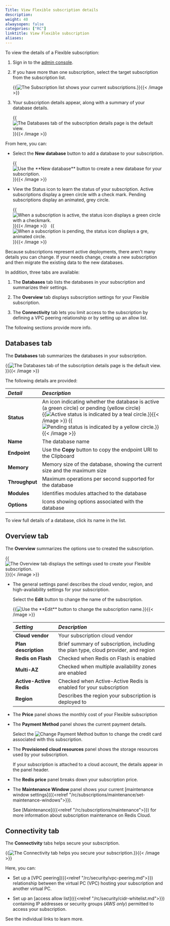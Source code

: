 ```yaml
---
Title: View Flexible subscription details
description:
weight: 40
alwaysopen: false
categories: ["RC"]
linktitle: View Flexible subscription
aliases:
---
```

To view the details of a Flexible subscription:

1.  Sign in to the [admin console](https://app.redislabs.com/#).

1.  If you have more than one subscription, select the target subscription from the subscription list.

    {{<image filename="images/rc/subscription-list-select.png" alt="The Subscription list shows your current subscriptions." >}}{{< /image >}}

1.  Your subscription details appear, along with a summary of your database details.

    {{<image filename="images/rc/subscription-flexible-databases-tab-pending.png" alt="The Databases tab of the subscription details page is the default view." >}}{{< /image >}}

From here, you can:

- Select the **New database** button to add a database to your subscription.

    {{<image filename="images/rc/button-database-new.png" alt="Use the **New database** button to create a new database for your subscription." >}}{{< /image >}}

- View the Status icon to learn the status of your subscription.  Active subscriptions display a green circle with a check mark. Pending subscriptions display an animated, grey circle.

    {{<image filename="images/rc/icon-database-status-active.png" alt="When a subscription is active, the status icon displays a green circle with a checkmark." >}}{{< /image >}} &nbsp; {{<image filename="images/rc/icon-subscription-status-pending.png" alt="When a subscription is pending, the status icon displays a gre, animated circle." >}}{{< /image >}}

Because subscriptions represent active deployments, there aren't many details you can change.  If your needs change, create a new subscription and then migrate the existing data to the new databases.

In addition, three tabs are available:

1.  The **Databases** tab lists the databases in your subscription and summarizes their settings.

2.  The **Overview** tab displays subscription settings for your Flexible subscription.

3.  The **Connectivity** tab lets you limit access to the subscription by defining a VPC peering relationship or by setting up an allow list.

The following sections provide more info.

## **Databases** tab

The **Databases** tab summarizes the databases in your subscription.  

{{<image filename="images/rc/subscription-flexible-databases-tab-pending.png" alt="The Databases tab of the subscription details page is the default view." >}}{{< /image >}}

The following details are provided:

| _Detail_ | _Description_ |
|:---------|:--------------|
| **Status** | An icon indicating whether the database is active (a green circle) or pending (yellow circle)<br/>{{<image filename="images/rc/icon-database-detail-status-active.png" alt="Active status is indicated by a teal circle." >}}{{< /image >}}&nbsp;{{<image filename="images/rc/icon-database-detail-status-pending.png" alt="Pending status is indicated by a yellow circle." >}}{{< /image >}} |
| **Name** | The database name |
| **Endpoint** | Use the **Copy** button to copy the endpoint URI to the Clipboard |
| **Memory** | Memory size of the database, showing the current size and the maximum size |
| **Throughput** | Maximum operations per second supported for the database |
| **Modules** | Identifies modules attached to the database |
| **Options** | Icons showing options associated with the database |

To view full details of a database, click its name in the list.

## **Overview** tab

The **Overview** summarizes the options use to created the subscription.

{{<image filename="images/rc/subscription-details-overview-flexible.png" alt="The Overview tab displays the settings used to create your Flexible subscription." >}}{{< /image >}}

- The general settings panel describes the cloud vendor, region, and high-availability settings for your subscription.

    Select the **Edit** button to change the name of the subscription.

    {{<image filename="images/rc/icon-edit-subscription-name.png" alt="Use the **Edit** button to change the subscription name." >}}{{< /image >}}


    | _Setting_ | _Description_ |
    |:---------|:--------------|
    | **Cloud vendor** | Your subscription cloud vendor |
    | **Plan description** | Brief summary of subscription, including the plan type, cloud provider, and region |
    | **Redis on Flash** | Checked when Redis on Flash is enabled |
    | **Multi-AZ** | Checked when multiple availability zones are enabled |
    | **Active-Active Redis** | Checked when Active-Active Redis is enabled for your subscription |
    | **Region** | Describes the region your subscription is deployed to |

- The **Price** panel shows the monthly cost of your Flexible subscription 

- The **Payment Method** panel shows the current payment details.

    Select the ![**Change Payment Method**](/images/rc/icon-subscription-detail-change-payment-flexible.png) button to change the credit card associated with this subscription.

- The **Provisioned cloud resources** panel shows the storage resources used by your subscription.  

    If your subscription is attached to a cloud account, the details appear in the panel header.

- The **Redis price** panel breaks down your subscription price.

- The **Maintenance Window** panel shows your current [maintenance window settings]({{<relref "/rc/subscriptions/maintenance/set-maintenance-windows">}}).

    See [Maintenance]({{<relref "/rc/subscriptions/maintenance">}}) for more information about subscription maintenance on Redis Cloud.

## **Connectivity** tab

The **Connectivity** tabs helps secure your subscription.  

{{<image filename="images/rc/subscription-details-connectivity-tab-flexible.png" alt="The Connectivity tab helps you secure your subscription." >}}{{< /image >}}

Here, you can:

- Set up a [VPC peering]({{<relref "/rc/security/vpc-peering.md">}}) relationship between the virtual PC (VPC) hosting your subscription and another virtual PC.

- Set up an [access allow list]({{<relref "/rc/security/cidr-whitelist.md">}}) containing IP addresses or security groups (_AWS only_) permitted to access your subscription.

See the individual links to learn more.
